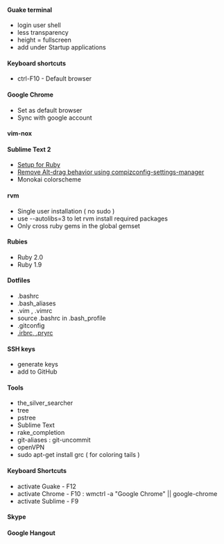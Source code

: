 #### Guake terminal
  * login user shell
  * less transparency
  * height = fullscreen
  * add under Startup applications

#### Keyboard shortcuts
  * ctrl-F10 - Default browser

#### Google Chrome
  * Set as default browser
  * Sync with google account

#### vim-nox

#### Sublime Text 2
  * [Setup for Ruby](http://blog.codeclimate.com/blog/2012/06/21/sublime-text-2-for-ruby/)
  * [Remove Alt-drag behavior using compizconfig-settings-manager](http://askubuntu.com/questions/67518/how-to-disable-window-move-with-alt-left-mouse-button)
  * Monokai colorscheme

#### rvm
  * Single user installation ( no sudo )
  * use --autolibs=3 to let rvm install required packages
  * Only cross ruby gems in the global gemset

#### Rubies
  * Ruby 2.0
  * Ruby 1.9

#### Dotfiles
  * .bashrc
  * .bash_aliases
  * .vim , .vimrc
  * source .bashrc in .bash_profile
  * .gitconfig
  * [.irbrc, .pryrc](https://gist.github.com/fabiokr/4555771)

#### SSH keys
  * generate keys
  * add to GitHub

#### Tools
  * the_silver_searcher
  * tree
  * pstree
  * Sublime Text
  * rake_completion
  * git-aliases : git-uncommit
  * openVPN
  * sudo apt-get install grc ( for coloring tails )

#### Keyboard Shortcuts
  * activate Guake - F12
  * activate Chrome - F10 : wmctrl -a "Google Chrome" || google-chrome
  * activate Sublime - F9

#### Skype

#### Google Hangout

